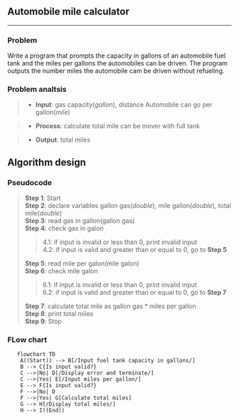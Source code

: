 ## Automobile mile calculator

---

### Problem

Write a program that prompts the capacity in gallons of an automobile fuel tank and the miles per gallons the automobiles can be driven. The program outputs the number miles the automobile cam be driven without refueling.

### Problem analtsis

> - **Input**: gas capacity(_gallon_), distance Automobile can go per gallon(_mile_)

> - **Process**: calculate total mile can be mover with full tank

> - **Output**: total miles

## Algorithm design

### Pseudocode

> **Step 1**: Start  
> **Step 2**: declare variables gallon gas(_double_), mile gallon(_double_), total mile(_double_)  
> **Step 3**: read gas in gallon(gallon gas)  
> **Step 4**: check gas in galon
>
> > 4.1: if input is invalid or less than 0, print invalid input  
> > 4.2: if input is valid and greater than or equal to 0, go to **Step 5**
>
> **Step 5**: read mile per galon(mile galon)  
> **Step 6**: check mile galon
>
> > 6.1: if input is invalid or less than 0, print invalid input  
> > 6.2: if input is valid and greater than or equal to 0, go to **Step 7**
>
> **Step 7**: calculate total mile as gallon gas \* miles per gallon  
> **Step 8**: print total miles  
> **Step 9**: Stop

### FLow chart

```mermaid
   flowchart TD
    A((Start)) --> B[/Input fuel tank capacity in gallons/]
    B --> C{Is input valid?}
    C -->|No| D[/Display error and terminate/]
    C -->|Yes| E[/Input miles per gallon/]
    E --> F{Is input valid?}
    F -->|No| D
    F -->|Yes| G[Calculate total miles]
    G --> H[/Display total miles/]
    H --> I((End))

```
